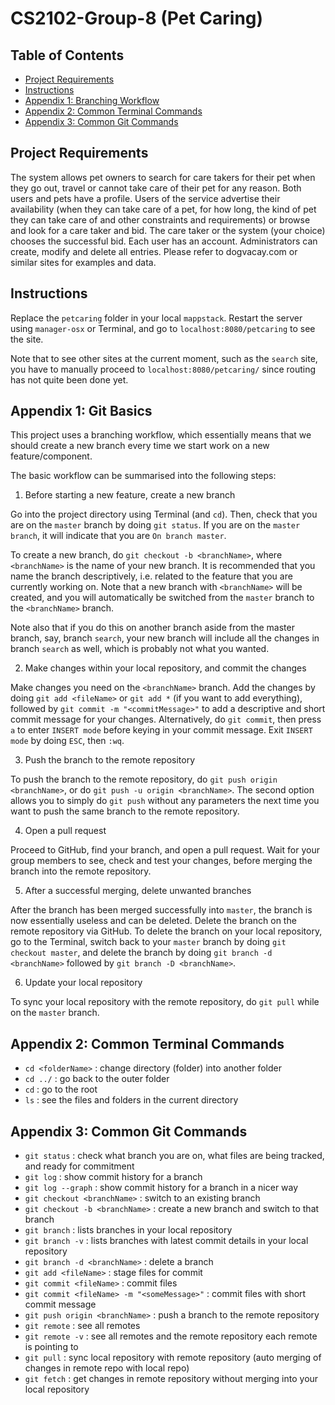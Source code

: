 # CS2102-Group-8 (Pet Caring)

## Table of Contents
- [Project Requirements](#project-requirements)
- [Instructions](#instructions----how-to-run-the-code)
- [Appendix 1: Branching Workflow](#appendix-1--branching-workflow)
- [Appendix 2: Common Terminal Commands](#appendix-2--common-terminal-commands)
- [Appendix 3: Common Git Commands](#appendix-3--common-git-commands)

## Project Requirements

The system allows pet owners to search for care takers for their pet when they go out, travel or cannot take care of their pet for any reason. Both users and pets have a profile. Users of the service advertise their availability (when they can take care of a pet, for how long, the kind of pet they can take care of and other constraints and requirements) or browse and look for a care taker and bid. The care taker or the system (your choice) chooses the successful bid. Each user has an account. Administrators can create, modify and delete all entries. Please refer to dogvacay.com or similar sites for examples and data.

## Instructions

Replace the `petcaring` folder in your local `mappstack`. Restart the server using `manager-osx` or Terminal, and go to `localhost:8080/petcaring` to see the site.

Note that to see other sites at the current moment, such as the `search` site, you have to manually proceed to `localhost:8080/petcaring/` since routing has not quite been done yet.

## Appendix 1: Git Basics

This project uses a branching workflow, which essentially means that we should create a new branch every time we start work on a new feature/component.

The basic workflow can be summarised into the following steps:

1. Before starting a new feature, create a new branch

Go into the project directory using Terminal (and `cd`). Then, check that you are on the `master` branch by doing `git status`. If you are on the `master branch`, it will indicate that you are `On branch master`.

To create a new branch, do `git checkout -b <branchName>`, where `<branchName>` is the name of your new branch. It is recommended that you name the branch descriptively, i.e. related to the feature that you are currently working on. Note that a new branch with `<branchName>` will be created, and you will automatically be switched from the `master` branch to the `<branchName>` branch.

Note also that if you do this on another branch aside from the master branch, say, branch `search`, your new branch will include all the changes in branch `search` as well, which is probably not what you wanted.

2. Make changes within your local repository, and commit the changes

Make changes you need on the `<branchName>` branch. Add the changes by doing `git add <fileName>` or `git add *` (if you want to add everything), followed by `git commit -m "<commitMessage>"` to add a descriptive and short commit message for your changes. Alternatively, do `git commit`, then press `a` to enter `INSERT mode` before keying in your commit message. Exit `INSERT mode` by doing `ESC`, then `:wq`.

3. Push the branch to the remote repository

To push the branch to the remote repository, do `git push origin <branchName>`, or do `git push -u origin <branchName>`. The second option allows you to simply do `git push` without any parameters the next time you want to push the same branch to the remote repository.

4. Open a pull request

Proceed to GitHub, find your branch, and open a pull request. Wait for your group members to see, check and test your changes, before merging the branch into the remote repository.

5. After a successful merging, delete unwanted branches

After the branch has been merged successfully into `master`, the branch is now essentially useless and can be deleted. Delete the branch on the remote repository via GitHub. To delete the branch on your local repository, go to the Terminal, switch back to your `master` branch by doing `git checkout master`, and delete the branch by doing `git branch -d <branchName>` followed by `git branch -D <branchName>`.

6. Update your local repository

To sync your local repository with the remote repository, do `git pull` while on the `master` branch.

## Appendix 2: Common Terminal Commands
- `cd <folderName>` : change directory (folder) into another folder
- `cd ../` : go back to the outer folder
- `cd` : go to the root
- `ls` : see the files and folders in the current directory

## Appendix 3: Common Git Commands
- `git status` : check what branch you are on, what files are being tracked, and ready for commitment
- `git log` : show commit history for a branch
- `git log --graph` : show commit history for a branch in a nicer way
- `git checkout <branchName>` : switch to an existing branch
- `git checkout -b <branchName>` : create a new branch and switch to that branch
- `git branch` : lists branches in your local repository
- `git branch -v` : lists branches with latest commit details in your local repository
- `git branch -d <branchName>` : delete a branch
- `git add <fileName>` : stage files for commit
- `git commit <fileName>` : commit files
- `git commit <fileName> -m "<someMessage>"` : commit files with short commit message
- `git push origin <branchName>` : push a branch to the remote repository
- `git remote` : see all remotes
- `git remote -v` : see all remotes and the remote repository each remote is pointing to
- `git pull` : sync local repository with remote repository (auto merging of changes in remote repo with local repo)
- `git fetch` : get changes in remote repository without merging into your local repository
